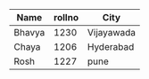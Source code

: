 
|Name | rollno | City|
|---|---|---|
|Bhavya|1230|Vijayawada|
|Chaya|1206|Hyderabad|
Rosh|1227|pune|
